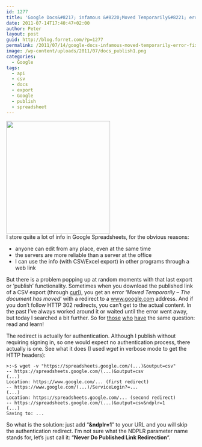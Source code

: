 ```yaml
---
id: 1277
title: 'Google Docs&#8217; infamous &#8220;Moved Temporarily&#8221; error &#8211; fixed!'
date: 2011-07-14T17:40:47+02:00
author: Peter
layout: post
guid: http://blog.forret.com/?p=1277
permalink: /2011/07/14/google-docs-infamous-moved-temporarily-error-fixed/
image: /wp-content/uploads/2011/07/docs_publish1.png
categories:
  - Google
tags:
  - api
  - csv
  - docs
  - export
  - Google
  - publish
  - spreadsheet
---
```

[<img loading="lazy" class="alignright wp-image-1278 size-medium" title="docs_publish" src="http://blog.forret.com/wp-content/uploads/2011/07/docs_publish1-276x300.png" alt="" width="276" height="300" srcset="https://blog.forret.com/wp-content/uploads/2011/07/docs_publish1-276x300.png 276w, https://blog.forret.com/wp-content/uploads/2011/07/docs_publish1.png 525w" sizes="(max-width: 276px) 100vw, 276px" />](http://blog.forret.com/wp-content/uploads/2011/07/docs_publish1.png)  
I store quite a lot of info in Google Spreadsheets, for the obvious reasons:

  * anyone can edit from any place, even at the same time
  * the servers are more reliable than a server at the office
  * I can use the info (with CSV/Excel export) in other programs through a web link

But there is a problem popping up at random moments with that last export or &#8216;publish&#8217; functionality. Sometimes when you download the published link of a CSV export (through [curl](http://curl.haxx.se/)), you get an error &#8216;_Moved Temporarily &#8211; The document has moved_&#8216; with a redirect to a www.google.com address. And if you don&#8217;t follow HTTP 302 redirects, you can&#8217;t get to the actual content. In the past I&#8217;ve always worked around it or waited until the error went away, but today I searched a bit further. So for [those](http://stackoverflow.com/questions/1646073/not-able-to-access-google-spreadsheet-from-app-engine-moved-temporarily) [who](http://stackoverflow.com/questions/5834821/read-csv-fails-to-read-a-csv-file-from-google-docs) [have](http://www.mail-archive.com/google-docs-data-apis@googlegroups.com/msg01998.html) the same question: read and learn!

The redirect is actually for authentication. Although I publish without requiring signing in, so one would expect no authentication process, there actually is one. See what it does (I used _wget_ in verbose mode to get the HTTP headers):

<pre class="wp-block-code"><code>>:~$ wget -v "https://spreadsheets.google.com/(...)&output=csv"
-- https://spreadsheets.google.com/(...)&output=csv
(...)
Location: https://www.google.com/... (first redirect)
-- https://www.google.com/(...)/ServiceLogin?=...
(...)
Location: https://spreadsheets.google.com/... (second redirect)
-- https://spreadsheets.google.com/(...)&output=csv&ndplr=1
(...)
Saving to: ...</code></pre>

So what is the solution: just add &#8220;**&ndplr=1**&#8221; to your URL and you will skip the authentication redirect. I&#8217;m not sure what the NDPLR parameter name stands for, let&#8217;s just call it: &#8220;**Never Do Published Link Redirection**&#8220;.